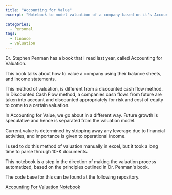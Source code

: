 ```yaml
---
title: "Accounting for Value"
excerpt: "Notebook to model valuation of a company based on it's Accounting fundamentals such as Balance Sheet and Income Statement, based on the book by Stephen Penman"

categories:
  - Personal
tags:
  - finance
  - valuation
---
```


Dr. Stephen Penman has a book that I read last year, called Accounting for Valuation.

This book talks about how to value a company using their balance sheets, and income statements.

This method of valuation, is different from a discounted cash flow method. In Discounted Cash Flow method, a companies cash flows from future are taken into account and discounted appropriately for risk and cost of equity to come to a certain valuation.

In Accounting for Value, we go about in a different way. Future growth is speculative and hence is separated from the valuation model.

Current value is determined by stripping away any leverage due to financial activities, and importance is given to operational income.

I used to do this method of valuation manually in excel, but it took a long time to parse through 10-K documents.

This notebook is a step in the direction of making the valuation process automatized, based on the principles outlined in Dr. Penman's book.

The code base for this can be found at the following repository.

[Accounting For Valuation Notebook](https://github.com/prashsub/AccountingForValuation/blob/master/Valuation.ipynb)
